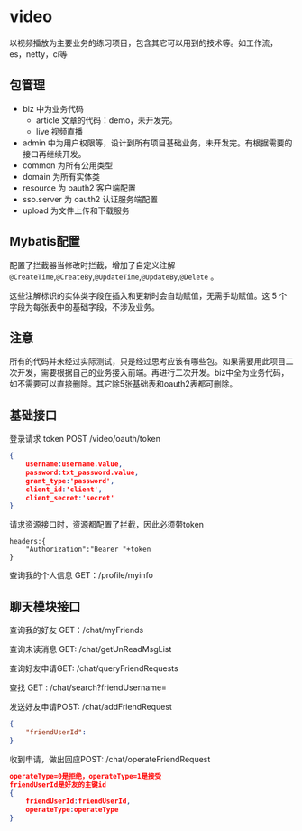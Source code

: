 # video
以视频播放为主要业务的练习项目，包含其它可以用到的技术等。如工作流，es，netty，ci等

## 包管理
- biz 中为业务代码
  - article 文章的代码：demo，未开发完。
  - live 视频直播
- admin 中为用户权限等，设计到所有项目基础业务，未开发完。有根据需要的接口再继续开发。
- common 为所有公用类型
- domain 为所有实体类
- resource 为 oauth2 客户端配置
- sso.server 为 oauth2 认证服务端配置
- upload 为文件上传和下载服务

## Mybatis配置
配置了拦截器当修改时拦截，增加了自定义注解 `@CreateTime`,`@CreateBy`,`@UpdateTime`,`@UpdateBy`,`@Delete` 。

这些注解标识的实体类字段在插入和更新时会自动赋值，无需手动赋值。这 5 个字段为每张表中的基础字段，不涉及业务。

## 注意
所有的代码并未经过实际测试，只是经过思考应该有哪些包。如果需要用此项目二次开发，需要根据自己的业务接入前端。再进行二次开发。biz中全为业务代码，如不需要可以直接删除。其它除5张基础表和oauth2表都可删除。

## 基础接口
登录请求 token POST /video/oauth/token
```json
{
	username:username.value,
	password:txt_password.value,
	grant_type:'password',
	client_id:'client',
	client_secret:'secret'
}
```

请求资源接口时，资源都配置了拦截，因此必须带token
```
headers:{
	"Authorization":"Bearer "+token
}
```

查询我的个人信息	GET：/profile/myinfo

## 聊天模块接口
查询我的好友	GET：/chat/myFriends	

查询未读消息 GET: /chat/getUnReadMsgList

查询好友申请GET: /chat/queryFriendRequests

查找 GET : /chat/search?friendUsername=

发送好友申请POST: /chat/addFriendRequest
```json
{
	"friendUserId":
}
```

收到申请，做出回应POST: /chat/operateFriendRequest
```json
operateType=0是拒绝，operateType=1是接受
friendUserId是好友的主键id
{
	friendUserId:friendUserId,
	operateType:operateType
}
```


